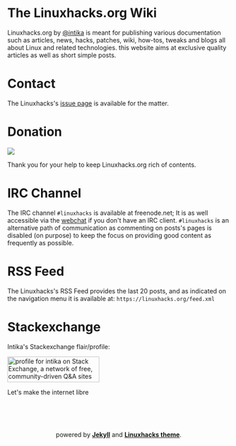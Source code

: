 # The Linuxhacks.org Wiki

Linuxhacks.org by <a href="https://github.com/intika">@intika</a> is meant for publishing various documentation such as articles, news, hacks, patches, wiki, how-tos, tweaks and blogs all about Linux and related technologies. this website aims at exclusive quality articles as well as short simple posts.

# Contact

The Linuxhacks's [issue page](https://github.com/Linuxhacks-org/Linuxhacks.org/issues) is available for the matter.

# Donation

<div style="width: 200px"><a href="https://www.paypal.com/cgi-bin/webscr?cmd=_s-xclick&hosted_button_id=CJQ25CTYUPLDJ&source=url"><img src="/assets/imgs/donate.png"/></a></div>

Thank you for your help to keep Linuxhacks.org rich of contents.

# IRC Channel

The IRC channel `#linuxhacks` is available at freenode.net; It is as well accessible via the [webchat](https://webchat.freenode.net/) if you don't have an IRC client. `#linuxhacks` is an alternative path of communication as commenting on posts's pages is disabled (on purpose) to keep the focus on providing good content as frequently as possible.

# RSS Feed

The Linuxhacks's RSS Feed provides the last 20 posts, and as indicated on the navigation menu it is available at: `https://linuxhacks.org/feed.xml` 

# Stackexchange

Intika's Stackexchange flair/profile:
 
<a href="https://stackexchange.com/users/3950473/intika"><img src="https://stackexchange.com/users/flair/3950473.png" width="208" height="58" alt="profile for intika on Stack Exchange, a network of free, community-driven Q&amp;A sites" title="profile for intika on Stack Exchange, a network of free, community-driven Q&amp;A sites" /></a>

Let's make the internet libre

<div style="text-align: center; margin-left: auto; margin-right: auto">
	<br>
	<br>
	<br>
	<p>powered by <b><a href="https://jekyllrb.com">Jekyll</a></b> and <b><a href="https://linuxhacks.org/theme" target="_blank">Linuxhacks theme</a></b>.</p>
</div>
